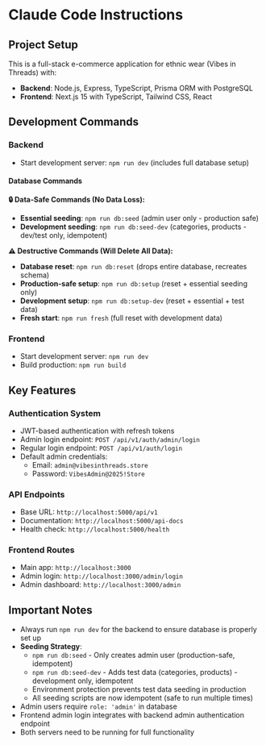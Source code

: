 # Claude Code Instructions

## Project Setup

This is a full-stack e-commerce application for ethnic wear (Vibes in Threads) with:
- **Backend**: Node.js, Express, TypeScript, Prisma ORM with PostgreSQL
- **Frontend**: Next.js 15 with TypeScript, Tailwind CSS, React

## Development Commands

### Backend
- Start development server: `npm run dev` (includes full database setup)

#### Database Commands

**🔒 Data-Safe Commands (No Data Loss):**
- **Essential seeding**: `npm run db:seed` (admin user only - production safe)
- **Development seeding**: `npm run db:seed-dev` (categories, products - dev/test only, idempotent)

**⚠️ Destructive Commands (Will Delete All Data):**
- **Database reset**: `npm run db:reset` (drops entire database, recreates schema)
- **Production-safe setup**: `npm run db:setup` (reset + essential seeding only)
- **Development setup**: `npm run db:setup-dev` (reset + essential + test data)
- **Fresh start**: `npm run fresh` (full reset with development data)

### Frontend
- Start development server: `npm run dev`
- Build production: `npm run build`

## Key Features

### Authentication System
- JWT-based authentication with refresh tokens
- Admin login endpoint: `POST /api/v1/auth/admin/login`
- Regular login endpoint: `POST /api/v1/auth/login`
- Default admin credentials:
  - Email: `admin@vibesinthreads.store`
  - Password: `VibesAdmin@2025!Store`

### API Endpoints
- Base URL: `http://localhost:5000/api/v1`
- Documentation: `http://localhost:5000/api-docs`
- Health check: `http://localhost:5000/health`

### Frontend Routes
- Main app: `http://localhost:3000`
- Admin login: `http://localhost:3000/admin/login`
- Admin dashboard: `http://localhost:3000/admin`

## Important Notes

- Always run `npm run dev` for the backend to ensure database is properly set up
- **Seeding Strategy**: 
  - `npm run db:seed` - Only creates admin user (production-safe, idempotent)
  - `npm run db:seed-dev` - Adds test data (categories, products) - development only, idempotent
  - Environment protection prevents test data seeding in production
  - All seeding scripts are now idempotent (safe to run multiple times)
- Admin users require `role: 'admin'` in database
- Frontend admin login integrates with backend admin authentication endpoint
- Both servers need to be running for full functionality